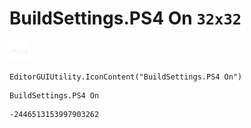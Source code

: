 # BuildSettings.PS4 On `32x32`
<img src="/img/BuildSettings.PS4%20On.png" width=32 height=32>

``` CSharp
EditorGUIUtility.IconContent("BuildSettings.PS4 On")
```
```
BuildSettings.PS4 On
```
```
-2446513153997903262
```
